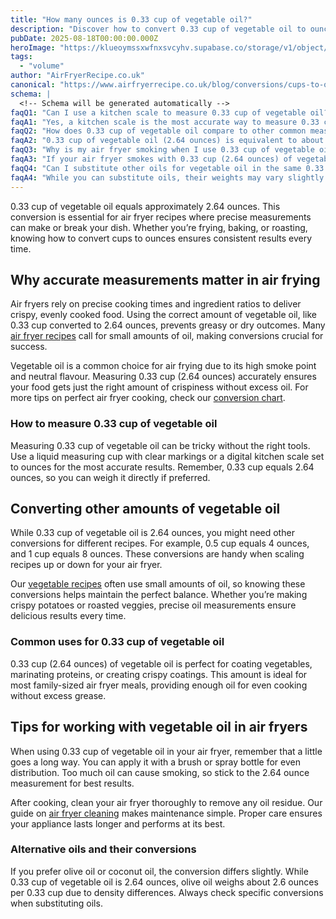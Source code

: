 ```yaml
---
title: "How many ounces is 0.33 cup of vegetable oil?"
description: "Discover how to convert 0.33 cup of vegetable oil to ounces for perfect air fryer recipes every time. Simple, accurate, and fast!"
pubDate: 2025-08-18T00:00:00.000Z
heroImage: "https://klueoymssxwfnxsvcyhv.supabase.co/storage/v1/object/public/Shmucket/how-many-ounces-is-0-33-cup-vegetable-oil.webp"
tags:
  - "volume"
author: "AirFryerRecipe.co.uk"
canonical: "https://www.airfryerrecipe.co.uk/blog/conversions/cups-to-ounces/how-many-ounces-is-0-33-cup-vegetable-oil"
schema: |
  <!-- Schema will be generated automatically -->
faqQ1: "Can I use a kitchen scale to measure 0.33 cup of vegetable oil?"
faqA1: "Yes, a kitchen scale is the most accurate way to measure 0.33 cup of vegetable oil. Simply set your scale to ounces and measure out 2.64 ounces, which equals 0.33 cup. This method eliminates the need for measuring cups and ensures precision in your air fryer recipes."
faqQ2: "How does 0.33 cup of vegetable oil compare to other common measurements?"
faqA2: "0.33 cup of vegetable oil (2.64 ounces) is equivalent to about 5 tablespoons plus 1 teaspoon. It's slightly more than 1/4 cup (2 ounces) but less than 1/2 cup (4 ounces). This measurement is perfect for coating ingredients evenly without overdoing the oil in your air fryer."
faqQ3: "Why is my air fryer smoking when I use 0.33 cup of vegetable oil?"
faqA3: "If your air fryer smokes with 0.33 cup (2.64 ounces) of vegetable oil, you might be applying it incorrectly. Try using an oil spray for even distribution rather than pouring it in. Also, ensure you're not exceeding the recommended temperature for your specific oil type."
faqQ4: "Can I substitute other oils for vegetable oil in the same 0.33 cup measurement?"
faqA4: "While you can substitute oils, their weights may vary slightly. For example, 0.33 cup of olive oil weighs about 2.6 ounces compared to vegetable oil's 2.64 ounces. The difference is minimal for most recipes, but for baking, it's best to measure by weight for perfect results."
---
```

<p>0.33 cup of vegetable oil equals approximately 2.64 ounces. This conversion is essential for air fryer recipes where precise measurements can make or break your dish. Whether you’re frying, baking, or roasting, knowing how to convert cups to ounces ensures consistent results every time.</p>

<h2>Why accurate measurements matter in air frying</h2>
<p>Air fryers rely on precise cooking times and ingredient ratios to deliver crispy, evenly cooked food. Using the correct amount of vegetable oil, like 0.33 cup converted to 2.64 ounces, prevents greasy or dry outcomes. Many <a href=https://www.airfryerrecipe.co.uk/recipes>air fryer recipes</a> call for small amounts of oil, making conversions crucial for success.</p>
<p>Vegetable oil is a common choice for air frying due to its high smoke point and neutral flavour. Measuring 0.33 cup (2.64 ounces) accurately ensures your food gets just the right amount of crispiness without excess oil. For more tips on perfect air fryer cooking, check our <a href=https://www.airfryerrecipe.co.uk/air-fryer-conversion-chart>conversion chart</a>.</p>

<h3>How to measure 0.33 cup of vegetable oil</h3>
<p>Measuring 0.33 cup of vegetable oil can be tricky without the right tools. Use a liquid measuring cup with clear markings or a digital kitchen scale set to ounces for the most accurate results. Remember, 0.33 cup equals 2.64 ounces, so you can weigh it directly if preferred.</p>

<h2>Converting other amounts of vegetable oil</h2>
<p>While 0.33 cup of vegetable oil is 2.64 ounces, you might need other conversions for different recipes. For example, 0.5 cup equals 4 ounces, and 1 cup equals 8 ounces. These conversions are handy when scaling recipes up or down for your air fryer.</p>
<p>Our <a href=https://www.airfryerrecipe.co.uk/recipe-category/vegetables>vegetable recipes</a> often use small amounts of oil, so knowing these conversions helps maintain the perfect balance. Whether you’re making crispy potatoes or roasted veggies, precise oil measurements ensure delicious results every time.</p>

<h3>Common uses for 0.33 cup of vegetable oil</h3>
<p>0.33 cup (2.64 ounces) of vegetable oil is perfect for coating vegetables, marinating proteins, or creating crispy coatings. This amount is ideal for most family-sized air fryer meals, providing enough oil for even cooking without excess grease.</p>

<h2>Tips for working with vegetable oil in air fryers</h2>
<p>When using 0.33 cup of vegetable oil in your air fryer, remember that a little goes a long way. You can apply it with a brush or spray bottle for even distribution. Too much oil can cause smoking, so stick to the 2.64 ounce measurement for best results.</p>
<p>After cooking, clean your air fryer thoroughly to remove any oil residue. Our guide on <a href=https://www.airfryerrecipe.co.uk/air-fryer-cleaner>air fryer cleaning</a> makes maintenance simple. Proper care ensures your appliance lasts longer and performs at its best.</p>

<h3>Alternative oils and their conversions</h3>
<p>If you prefer olive oil or coconut oil, the conversion differs slightly. While 0.33 cup of vegetable oil is 2.64 ounces, olive oil weighs about 2.6 ounces per 0.33 cup due to density differences. Always check specific conversions when substituting oils.</p>
